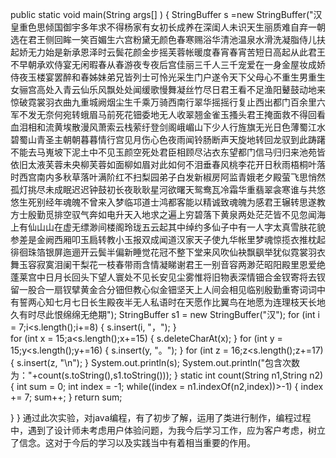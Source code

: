 public static void main(String args[] ) {
    StringBuffer s =new StringBuffer("汉皇重色思倾国御宇多年求不得杨家有女初长成养在深闺人未识天生丽质难自弃一朝选在君王侧回眸一笑百媚生六宫粉黛无颜色春寒赐浴华清池温泉水滑洗凝脂侍儿扶起娇无力始是新承恩泽时云鬓花颜金步摇芙蓉帐暖度春宵春宵苦短日高起从此君王不早朝承欢侍宴无闲暇春从春游夜专夜后宫佳丽三千人三千宠爱在一身金屋妆成娇侍夜玉楼宴罢醉和春姊妹弟兄皆列士可怜光采生门户遂令天下父母心不重生男重生女骊宫高处入青云仙乐风飘处处闻缓歌慢舞凝丝竹尽日君王看不足渔阳鼙鼓动地来惊破霓裳羽衣曲九重城阙烟尘生千乘万骑西南行翠华摇摇行复止西出都门百余里六军不发无奈何宛转蛾眉马前死花钿委地无人收翠翘金雀玉搔头君王掩面救不得回看血泪相和流黄埃散漫风萧索云栈萦纡登剑阁峨嵋山下少人行旌旗无光日色薄蜀江水碧蜀山青圣主朝朝暮暮情行宫见月伤心色夜雨闻铃肠断声天旋地转回龙驭到此踌躇不能去马嵬坡下泥土中不见玉颜空死处君臣相顾尽沾衣东望都门信马归归来池苑皆依旧太液芙蓉未央柳芙蓉如面柳如眉对此如何不泪垂春风桃李花开日秋雨梧桐叶落时西宫南内多秋草落叶满阶红不扫梨园弟子白发新椒房阿监青娥老夕殿萤飞思悄然孤灯挑尽未成眠迟迟钟鼓初长夜耿耿星河欲曙天鸳鸯瓦冷霜华重翡翠衾寒谁与共悠悠生死别经年魂魄不曾来入梦临邛道士鸿都客能以精诚致魂魄为感君王辗转思遂教方士殷勤觅排空驭气奔如电升天入地求之遍上穷碧落下黄泉两处茫茫皆不见忽闻海上有仙山山在虚无缥渺间楼阁玲珑五云起其中绰约多仙子中有一人字太真雪肤花貌参差是金阙西厢叩玉扃转教小玉报双成闻道汉家天子使九华帐里梦魂惊揽衣推枕起徘徊珠箔银屏迤逦开云鬓半偏新睡觉花冠不整下堂来风吹仙袂飘飖举犹似霓裳羽衣舞玉容寂寞泪阑干梨花一枝春带雨含情凝睇谢君王一别音容两渺茫昭阳殿里恩爱绝蓬莱宫中日月长回头下望人寰处不见长安见尘雾惟将旧物表深情钿合金钗寄将去钗留一股合一扇钗擘黄金合分钿但教心似金钿坚天上人间会相见临别殷勤重寄词词中有誓两心知七月七日长生殿夜半无人私语时在天愿作比翼鸟在地愿为连理枝天长地久有时尽此恨绵绵无绝期");
       StringBuffer s1 = new StringBuffer("汉");
    for (int i = 7;i<s.length();i+=8) {
        s.insert(i, "，");
            }   
       for (int x = 15;a<s.length();x+=15) {
        s.deleteCharAt(x);
            }
        for (int y = 15;y<s.length();y+=16) {
             s.insert(y, "。");
            }
        for (int z = 16;z<s.length();z+=17) {
            s.insert(z, "\n");
            }
       System.out.println(s);
       System.out.println("包含次数为："+count(s.toString(),s1.toString()));
   }
  static int count(String n1,String n2) {
    int sum = 0;
    int index = -1;
    while((index = n1.indexOf(n2,index))>-1) {
     index += 7;
     sum++;
    }
    return sum;
    
  }
}
 通过此次实验，对java编程，有了初步了解，运用了类进行制作，编程过程中，遇到了设计师未考虑用户体验问题，为我今后学习工作，应为客户考虑，树立了信念。这对于今后的学习以及实践当中有着相当重要的作用。
